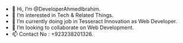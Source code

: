 - 👋 Hi, I’m @DeveloperAhmedIbrahim.
- 👀 I’m interested in Tech & Related Things.
- 🌱 I’m currently doing job in Tesseract Innovation as Web Developer.
- 💞️ I’m looking to collaborate on Web Development.
- 📫 Contact No : +923238201326.

<!---
DeveloperAhmedIbrahim/DeveloperAhmedIbrahim is a ✨ special ✨ repository because its `README.md` (this file) appears on your GitHub profile.
You can click the Preview link to take a look at your changes.
--->
